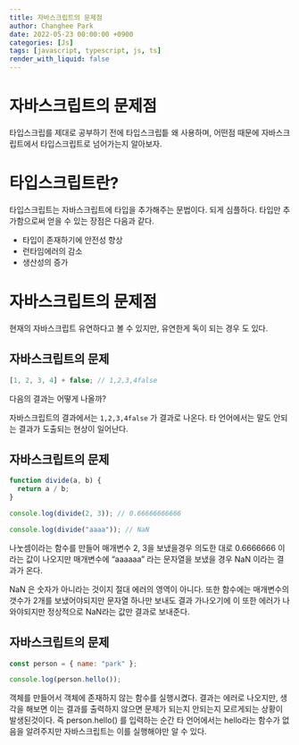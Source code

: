 ```yaml
---
title: 자바스크립트의 문제점
author: Changhee Park
date: 2022-05-23 00:00:00 +0900
categories: [Js]
tags: [javascript, typescript, js, ts]
render_with_liquid: false
---
```


# 자바스크립트의 문제점

타입스크립를 제대로 공부하기 전에 타입스크립틑 왜 사용하며, 어떤점 때문에 자바스크립트에서 타입스크립트로 넘어가는지 알아보자.

# 타입스크립트란?

타입스크립트는 자바스크립트에 타입을 추가해주는 문법이다. 되게 심플하다. 타입만 추가함으로써 얻을 수 있는 장점은 다음과 같다.

- 타입이 존재하기에 안전성 향상
- 런타임에러의 감소
- 생산성의 증가

# 자바스크립트의 문제점

현재의 자바스크립트 유연하다고 볼 수 있지만, 유연한게 독이 되는 경우 도 있다.

## 자바스크립트의 문제

```jsx
[1, 2, 3, 4] + false; // 1,2,3,4false
```

다음의 결과는 어떻게 나올까?

자바스크립트의 결과에서는 `1,2,3,4false` 가 결과로 나온다. 타 언어에서는 말도 안되는 결과가 도출되는 현상이 일어난다.

## 자바스크립트의 문제

```jsx
function divide(a, b) {
  return a / b;
}

console.log(divide(2, 3)); // 0.66666666666

console.log(divide("aaaa")); // NaN
```

나눗셈이라는 함수를 만들어 매개변수 2, 3을 보냈을경우 의도한 대로 0.6666666 이라는 값이 나오지만 매개변수에 “aaaaaa” 라는 문자열을 보냈을 경우 NaN 이라는 결과가 온다.

NaN 은 숫자가 아니라는 것이지 절대 에러의 영역이 아니다. 또한 함수에는 매개변수의 갯수가 2개를 보냈어야되지만 문자열 하나만 보내도 결과 가나오기에 이 또한 에러가 나와야되지만 정상적으로 NaN라는 값만 결과로 보내준다.

## 자바스크립트의 문제

```jsx
const person = { name: "park" };

console.log(person.hello());
```

객체를 만들어서 객체에 존재하지 않는 함수를 실행시켰다. 결과는 에러로 나오지만, 생각을 해보면 이는 결과를 출력하지 않으면 문제가 되는지 안되는지 모르게되는 상황이 발생된것이다. 즉 person.hello() 를 입력하는 순간 타 언어에서는 hello라는 함수가 없음을 알려주지만 자바스크립트는 이를 실행해야만 알 수 있다.
